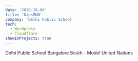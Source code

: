 ```yaml
---
date: '2020-10-06'
title: 'DipsMUN'
company: 'Delhi Public School'
tech:
  - Wordpress
  - Cloudflare
showInProjects: true
---
```


Delhi Public School Bangalore South - Model United Nations
